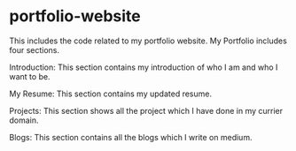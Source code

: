 # portfolio-website
This includes the code related to my portfolio website. My Portfolio includes four sections. 

Introduction: This section contains my introduction of who I am and who I want to be.

My Resume: This section contains my updated resume.

Projects: This section shows all the project which I have done in my currier domain.

Blogs: This section contains all the blogs which I write on medium.